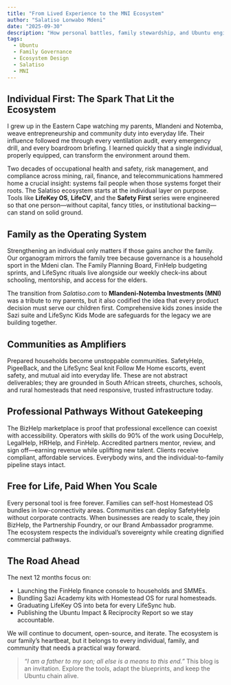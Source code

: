 ```yaml
---
title: "From Lived Experience to the MNI Ecosystem"
author: "Salatiso Lonwabo Mdeni"
date: "2025-09-30"
description: "How personal battles, family stewardship, and Ubuntu engineering shaped the Mlandeni-Notemba Investments ecosystem."
tags:
  - Ubuntu
  - Family Governance
  - Ecosystem Design
  - Salatiso
  - MNI
---
```


## Individual First: The Spark That Lit the Ecosystem

I grew up in the Eastern Cape watching my parents, Mlandeni and Notemba, weave entrepreneurship and community duty into everyday life. Their influence followed me through every ventilation audit, every emergency drill, and every boardroom briefing. I learned quickly that a single individual, properly equipped, can transform the environment around them.

Two decades of occupational health and safety, risk management, and compliance across mining, rail, finance, and telecommunications hammered home a crucial insight: systems fail people when those systems forget their roots. The Salatiso ecosystem starts at the individual layer on purpose. Tools like **LifeKey OS**, **LifeCV**, and the **Safety First** series were engineered so that one person—without capital, fancy titles, or institutional backing—can stand on solid ground.

## Family as the Operating System

Strengthening an individual only matters if those gains anchor the family. Our organogram mirrors the family tree because governance is a household sport in the Mdeni clan. The Family Planning Board, FinHelp budgeting sprints, and LifeSync rituals live alongside our weekly check-ins about schooling, mentorship, and access for the elders.

The transition from *Salatiso.com* to **Mlandeni-Notemba Investments (MNI)** was a tribute to my parents, but it also codified the idea that every product decision must serve our children first. Comprehensive kids zones inside the Sazi suite and LifeSync Kids Mode are safeguards for the legacy we are building together.

## Communities as Amplifiers

Prepared households become unstoppable communities. SafetyHelp, PigeeBack, and the LifeSync Seal knit Follow Me Home escorts, event safety, and mutual aid into everyday life. These are not abstract deliverables; they are grounded in South African streets, churches, schools, and rural homesteads that need responsive, trusted infrastructure today.

## Professional Pathways Without Gatekeeping

The BizHelp marketplace is proof that professional excellence can coexist with accessibility. Operators with skills do 90% of the work using DocuHelp, LegalHelp, HRHelp, and FinHelp. Accredited partners mentor, review, and sign off—earning revenue while uplifting new talent. Clients receive compliant, affordable services. Everybody wins, and the individual-to-family pipeline stays intact.

## Free for Life, Paid When You Scale

Every personal tool is free forever. Families can self-host Homestead OS bundles in low-connectivity areas. Communities can deploy SafetyHelp without corporate contracts. When businesses are ready to scale, they join BizHelp, the Partnership Foundry, or our Brand Ambassador programme. The ecosystem respects the individual’s sovereignty while creating dignified commercial pathways.

## The Road Ahead

The next 12 months focus on:

- Launching the FinHelp finance console to households and SMMEs.
- Bundling Sazi Academy kits with Homestead OS for rural homesteads.
- Graduating LifeKey OS into beta for every LifeSync hub.
- Publishing the Ubuntu Impact & Reciprocity Report so we stay accountable.

We will continue to document, open-source, and iterate. The ecosystem is our family’s heartbeat, but it belongs to every individual, family, and community that needs a practical way forward.

> *“I am a father to my son; all else is a means to this end.”* This blog is an invitation. Explore the tools, adapt the blueprints, and keep the Ubuntu chain alive.
